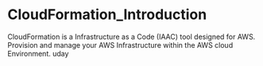 # CloudFormation_Introduction
CloudFormation is a Infrastructure as a Code (IAAC) tool designed for AWS. 
Provision and manage your AWS Infrastructure within the AWS cloud Environment.  uday
